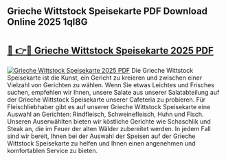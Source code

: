 ## Grieche Wittstock Speisekarte PDF Download Online 2025 1ql8G

# <h2><a href="http://gc7z6o.nevu.top/?p=Grieche+Wittstock+Speisekarte">🔗 👉🔴 Grieche Wittstock Speisekarte 2025 PDF</a></h2>

[![Grieche Wittstock Speisekarte 2025 PDF](https://i.imgur.com/dBaPXMq.png)](http://gc7z6o.nevu.top/?p=Grieche+Wittstock+Speisekarte)
Die Grieche Wittstock Speisekarte ist die Kunst, ein Gericht zu kreieren und zwischen einer Vielzahl von Gerichten zu wählen. Wenn Sie etwas Leichtes und Frisches suchen, empfehlen wir Ihnen, unsere Salate aus unserer Salatabteilung auf der Grieche Wittstock Speisekarte unserer Cafeteria zu probieren. Für Fleischliebhaber gibt es auf unserer Grieche Wittstock Speisekarte eine Auswahl an Gerichten: Rindfleisch, Schweinefleisch, Huhn und Fisch. Unseren Auserwählten bieten wir köstliche Gerichte wie Schaschlik und Steak an, die im Feuer der alten Wälder zubereitet werden. In jedem Fall sind wir bereit, Ihnen bei der Auswahl der Speisen auf der Grieche Wittstock Speisekarte zu helfen und Ihnen einen angenehmen und komfortablen Service zu bieten.
